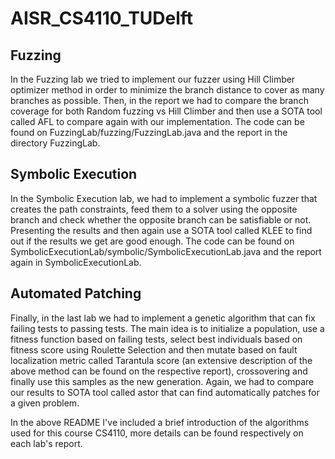 # AISR_CS4110_TUDelft

## Fuzzing
In the Fuzzing lab we tried to implement our fuzzer using Hill Climber optimizer method in order to minimize the branch distance to cover as many branches as possible. Then, in the report we had to compare the branch coverage for both Random fuzzing vs Hill Climber and then use a SOTA tool called AFL to compare again with our implementation. The code can be found on FuzzingLab/fuzzing/FuzzingLab.java and the report in the directory FuzzingLab.

## Symbolic Execution
In the Symbolic Execution lab, we had to implement a symbolic fuzzer that creates the path constraints, feed them to a solver using the opposite branch and check whether the opposite branch can be satisfiable or not. Presenting the results and then again use a SOTA tool called KLEE to find out if the results we get are good enough. The code can be found on SymbolicExecutionLab/symbolic/SymbolicExecutionLab.java and the report again in SymbolicExecutionLab.

## Automated Patching
Finally, in the last lab we had to implement a genetic algorithm that can fix failing tests to passing tests. The main idea is to initialize a population, use a fitness function based on failing tests, select best individuals based on fitness score using Roulette Selection and then mutate based on fault localization metric called Tarantula score (an extensive description of the above method can be found on the respective report), crossovering and finally use this samples as the new generation. Again, we had to compare our results to SOTA tool called astor that can find automatically patches for a given problem. 

In the above README I've included a brief introduction of the algorithms used for this course CS4110, more details can be found respectively on each lab's report.
